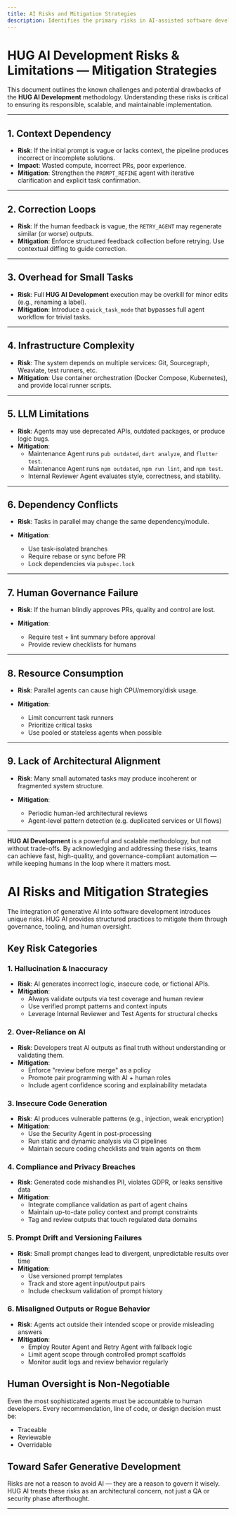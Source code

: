 ```yaml
---
title: AI Risks and Mitigation Strategies
description: Identifies the primary risks in AI-assisted software development and provides human governance strategies for mitigation.
---
```

# HUG AI Development Risks & Limitations — Mitigation Strategies

This document outlines the known challenges and potential drawbacks of the ****HUG AI Development**** methodology. Understanding these risks is critical to ensuring its responsible, scalable, and maintainable implementation.

---

## 1. Context Dependency

* **Risk**: If the initial prompt is vague or lacks context, the pipeline produces incorrect or incomplete solutions.
* **Impact**: Wasted compute, incorrect PRs, poor experience.
* **Mitigation**: Strengthen the `PROMPT_REFINE` agent with iterative clarification and explicit task confirmation.

---

## 2. Correction Loops

* **Risk**: If the human feedback is vague, the `RETRY_AGENT` may regenerate similar (or worse) outputs.
* **Mitigation**: Enforce structured feedback collection before retrying. Use contextual diffing to guide correction.

---

## 3. Overhead for Small Tasks

* **Risk**: Full **HUG AI Development** execution may be overkill for minor edits (e.g., renaming a label).
* **Mitigation**: Introduce a `quick_task_mode` that bypasses full agent workflow for trivial tasks.

---

## 4. Infrastructure Complexity

* **Risk**: The system depends on multiple services: Git, Sourcegraph, Weaviate, test runners, etc.
* **Mitigation**: Use container orchestration (Docker Compose, Kubernetes), and provide local runner scripts.

---

## 5. LLM Limitations

* **Risk**: Agents may use deprecated APIs, outdated packages, or produce logic bugs.
* **Mitigation**:
  * Maintenance Agent runs `pub outdated`, `dart analyze`, and `flutter test`.
  * Maintenance Agent runs `npm outdated`, `npm run lint`, and `npm test`.
  * Internal Reviewer Agent evaluates style, correctness, and stability.

---

## 6. Dependency Conflicts

* **Risk**: Tasks in parallel may change the same dependency/module.
* **Mitigation**:

  * Use task-isolated branches
  * Require rebase or sync before PR
  * Lock dependencies via `pubspec.lock`

---

## 7. Human Governance Failure

* **Risk**: If the human blindly approves PRs, quality and control are lost.
* **Mitigation**:

  * Require test + lint summary before approval
  * Provide review checklists for humans

---

## 8. Resource Consumption

* **Risk**: Parallel agents can cause high CPU/memory/disk usage.
* **Mitigation**:

  * Limit concurrent task runners
  * Prioritize critical tasks
  * Use pooled or stateless agents when possible

---

## 9. Lack of Architectural Alignment

* **Risk**: Many small automated tasks may produce incoherent or fragmented system structure.
* **Mitigation**:

  * Periodic human-led architectural reviews
  * Agent-level pattern detection (e.g. duplicated services or UI flows)

---

 

**HUG AI Development** is a powerful and scalable methodology, but not without trade-offs. By acknowledging and addressing these risks, teams can achieve fast, high-quality, and governance-compliant automation — while keeping humans in the loop where it matters most.

# AI Risks and Mitigation Strategies

The integration of generative AI into software development introduces unique risks. HUG AI provides structured practices to mitigate them through governance, tooling, and human oversight.

## Key Risk Categories

### 1. Hallucination & Inaccuracy
- **Risk**: AI generates incorrect logic, insecure code, or fictional APIs.
- **Mitigation**:
  - Always validate outputs via test coverage and human review
  - Use verified prompt patterns and context inputs
  - Leverage Internal Reviewer and Test Agents for structural checks

### 2. Over-Reliance on AI
- **Risk**: Developers treat AI outputs as final truth without understanding or validating them.
- **Mitigation**:
  - Enforce "review before merge" as a policy
  - Promote pair programming with AI + human roles
  - Include agent confidence scoring and explainability metadata

### 3. Insecure Code Generation
- **Risk**: AI produces vulnerable patterns (e.g., injection, weak encryption)
- **Mitigation**:
  - Use the Security Agent in post-processing
  - Run static and dynamic analysis via CI pipelines
  - Maintain secure coding checklists and train agents on them

### 4. Compliance and Privacy Breaches
- **Risk**: Generated code mishandles PII, violates GDPR, or leaks sensitive data
- **Mitigation**:
  - Integrate compliance validation as part of agent chains
  - Maintain up-to-date policy context and prompt constraints
  - Tag and review outputs that touch regulated data domains

### 5. Prompt Drift and Versioning Failures
- **Risk**: Small prompt changes lead to divergent, unpredictable results over time
- **Mitigation**:
  - Use versioned prompt templates
  - Track and store agent input/output pairs
  - Include checksum validation of prompt history

### 6. Misaligned Outputs or Rogue Behavior
- **Risk**: Agents act outside their intended scope or provide misleading answers
- **Mitigation**:
  - Employ Router Agent and Retry Agent with fallback logic
  - Limit agent scope through controlled prompt scaffolds
  - Monitor audit logs and review behavior regularly

## Human Oversight is Non-Negotiable
Even the most sophisticated agents must be accountable to human developers. Every recommendation, line of code, or design decision must be:

- Traceable
- Reviewable
- Overridable

## Toward Safer Generative Development
Risks are not a reason to avoid AI — they are a reason to govern it wisely. HUG AI treats these risks as an architectural concern, not just a QA or security phase afterthought.

---

